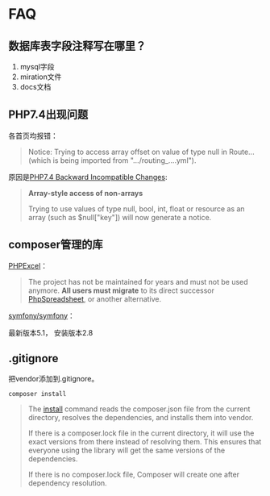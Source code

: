 # FAQ

## 数据库表字段注释写在哪里？
1. mysql字段
1. miration文件
1. docs文档

## PHP7.4出现问题
各首页均报错：
> Notice: Trying to access array offset on value of type null in Route... (which is being imported from ".../routing_....yml").

原因是[PHP7.4 Backward Incompatible Changes](https://www.php.net/manual/de/migration74.incompatible.php#migration74.incompatible.core.non-array-access):
> **Array-style access of non-arrays**
>
>Trying to use values of type null, bool, int, float or resource as an array (such as $null["key"]) will now generate a notice.

## composer管理的库
[PHPExcel](https://github.com/PHPOffice/PHPExcel)：
> The project has not be maintained for years and must not be used anymore. **All users must migrate** to its direct successor [PhpSpreadsheet](https://github.com/PHPOffice/PhpSpreadsheet), or another alternative.

[symfony/symfony](https://packagist.org/packages/symfony/symfony)：

最新版本5.1， 安装版本2.8

## .gitignore
把vendor添加到.gitignore。
```shell
composer install
```
>The [install](https://getcomposer.org/doc/03-cli.md#install-i) command reads the composer.json file from the current directory, resolves the dependencies, and installs them into vendor.
>
>If there is a composer.lock file in the current directory, it will use the exact versions from there instead of resolving them. This ensures that everyone using the library will get the same versions of the dependencies.
>
>If there is no composer.lock file, Composer will create one after dependency resolution.